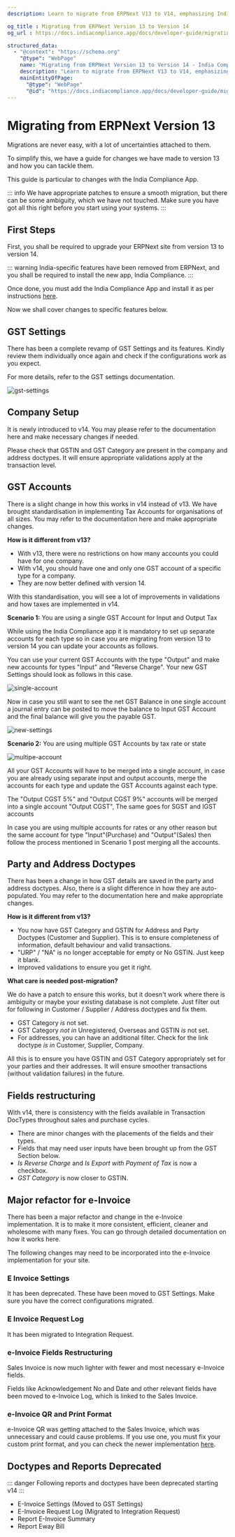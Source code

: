 ```yaml
---
description: Learn to migrate from ERPNext V13 to V14, emphasizing India Compliance App changes. Follow step-by-step guidance on migrating GST settings, company setup, GST accounts, party and address doctypes, and e-Invoice updates.

og_title : Migrating from ERPNext Version 13 to Version 14
og_url : https://docs.indiacompliance.app/docs/developer-guide/migrating-from-v13

structured_data:
  - "@context": "https://schema.org"
    "@type": "WebPage"
    name: "Migrating from ERPNext Version 13 to Version 14 - India Compliance Documentation"
    description: "Learn to migrate from ERPNext V13 to V14, emphasizing India Compliance App changes. Follow step-by-step guidance on migrating GST settings, company setup, GST accounts, party and address doctypes, and e-Invoice updates."
    mainEntityOfPage:
      "@type": "WebPage"
      "@id": "https://docs.indiacompliance.app/docs/developer-guide/migrating-from-v13"
---
```


# Migrating from ERPNext Version 13

Migrations are never easy, with a lot of uncertainties attached to them.

To simplify this, we have a guide for changes we have made to version 13 and how you can tackle them.

This guide is particular to changes with the India Compliance App.

::: info
We have appropriate patches to ensure a smooth migration, but there can be some ambiguity, which we have not touched. Make sure you have got all this right before you start using your systems.
:::

## First Steps

First, you shall be required to upgrade your ERPNext site from version 13 to version 14.

::: warning
India-specific features have been removed from ERPNext, and you shall be required to install the new app, India Compliance.
:::

Once done, you must add the India Compliance App and install it as per instructions [here](../getting-started/installation#self-hosted).

Now we shall cover changes to specific features below.

## GST Settings

There has been a complete revamp of GST Settings and its features. Kindly review them individually once again and check if the configurations work as you expect.

For more details, refer to the GST settings documentation.

![gst-settings](./assets/gst_settings.gif)

## Company Setup

It is newly introduced to v14. You may please refer to the documentation here and make necessary changes if needed.

Please check that GSTIN and GST Category are present in the company and address doctypes. It will ensure appropriate validations apply at the transaction level.

## GST Accounts

There is a slight change in how this works in v14 instead of v13. We have brought standardisation in implementing Tax Accounts for organisations of all sizes. You may refer to the documentation here and make appropriate changes.

**How is it different from v13?**

- With v13, there were no restrictions on how many accounts you could have for one company.
- With v14, you should have one and only one GST account of a specific type for a company.
- They are now better defined with version 14.

With this standardisation, you will see a lot of improvements in validations and how taxes are implemented in v14.

**Scenario 1:** You are using a single GST Account for Input and Output Tax

While using the India Compliance app it is mandatory to set up separate accounts for each type so in case you are migrating from version 13 to version 14 you can update your accounts as follows.

You can use your current GST Accounts with the type "Output" and make new accounts for types "Input" and "Reverse Charge". Your new GST Settings should look as follows in this case.

![single-account](./assets/single_account.png)

Now in case you still want to see the net GST Balance in one single account a journal entry can be posted to move the balance to Input GST Account and the final balance will give you the payable GST.

![new-settings](./assets/new_settings.png)

**Scenario 2:** You are using multiple GST Accounts by tax rate or state

![multipe-account](./assets/multiple_account.png)

All your GST Accounts will have to be merged into a single account, in case you are already using separate input and output accounts, merge the accounts for each type and update the GST Accounts against each type.

The "Output CGST 5%" and "Output CGST 9%" accounts will be merged into a single account "Output CGST", The same goes for SGST and IGST accounts

In case you are using multiple accounts for rates or any other reason but the same account for type "Input"(Purchase) and "Output"(Sales) then follow the process mentioned in Scenario 1 post merging all the accounts.

## Party and Address Doctypes

There has been a change in how GST details are saved in the party and address doctypes. Also, there is a slight difference in how they are auto-populated. You may refer to the documentation here and make appropriate changes.

**How is it different from v13?**

- You now have GST Category and GSTIN for Address and Party Doctypes (Customer and Supplier). This is to ensure completeness of information, default behaviour and valid transactions.
- "URP" / "NA" is no longer acceptable for empty or No GSTIN. Just keep it blank.
- Improved validations to ensure you get it right.

**What care is needed post-migration?**

We do have a patch to ensure this works, but it doesn't work where there is ambiguity or maybe your existing database is not complete.
Just filter out for following in Customer / Supplier / Address doctypes and fix them.

- GST Category *is* not set.
- GST Category *not in* Unregistered, Overseas and GSTIN *is* not set.
- For addresses, you can have an additional filter. Check for the link doctype *is in* Customer, Supplier, Company.

All this is to ensure you have GSTIN and GST Category appropriately set for your parties and their addresses. It will ensure smoother transactions (without validation failures) in the future.

## Fields restructuring

With v14, there is consistency with the fields available in Transaction DocTypes throughout sales and purchase cycles.

- There are minor changes with the placements of the fields and their types.
- Fields that may need user inputs have been brought up from the GST Section below.
- *Is Reverse Charge* and *Is Export with Payment of Tax* is now a checkbox.
- *GST Category* is now closer to GSTIN.

## Major refactor for e-Invoice

There has been a major refactor and change in the e-Invoice implementation. It is to make it more consistent, efficient, cleaner and wholesome with many fixes. You can go through detailed documentation on how it works here.

The following changes may need to be incorporated into the e-Invoice implementation for your site.

### E Invoice Settings

It has been deprecated. These have been moved to GST Settings. Make sure you have the correct configurations migrated.

### E Invoice Request Log

It has been migrated to Integration Request.

### e-Invoice Fields Restructuring

Sales Invoice is now much lighter with fewer and most necessary e-Invoice fields.

Fields like Acknowledgement No and Date and other relevant fields have been moved to e-Invoice Log, which is linked to the Sales Invoice.

### e-Invoice QR and Print Format

e-Invoice QR was getting attached to the Sales Invoice, which was unnecessary and could cause problems. If you use one, you must fix your custom print format, and you can check the newer implementation [here](./e_invoice_qr.md).

## Doctypes and Reports Deprecated

::: danger
Following reports and doctypes have been deprecated starting v14
:::

- E-Invoice Settings (Moved to GST Settings)
- E-Invoice Request Log (Migrated to Integration Request)
- Report E-Invoice Summary
- Report Eway Bill
